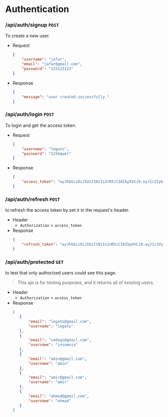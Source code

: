 # Authentication

### /api/auth/signup `POST`
To create a new user.

- Request
    ```json
    {
        "username": "jafar",
        "email": "jafar@gmail.com",
        "password": "123123123"
    }
    ```
- Response
    ```json
    {
        "message": "user created successfully."
    }
    ```

### /api/auth/login `POST`
To login and get the access token.
- Request
    ```json
    {
        "username": "legato",
        "password": "1234qwer"
    }
    ```
- Response
    ```json
    {
        "access_token": "eyJhbGciOiJIUzI1NiIsInR5cCI6IkpXVCJ9.eyJ1c2VybmFtZSI6ImxlZ2F0byIsImV4cCI6MTYxNjAxODYwMH0.FX_zlYPGn-ypy2KPVmgj-oG2Hx-LGluDF_0fi_fXJkQ"
    }
    ```

### /api/auth/refresh `POST`
to refresh the access token by set it in the request's header.
- Header
    - `Authorization` = `access_token`
- Response
    ```json
    {
        "refresh_token": "eyJhbGciOiJIUzI1NiIsInR5cCI6IkpXVCJ9.eyJ1c2VybmFtZSI6InJlemEiLCJleHAiOjE2MTYwMTgwODF9.sMYMNz0Pskr1cfOk19Dimdz6ZAuVbrKjHbLodB8pvPU"
    }
    ```


### /api/auth/protected `GET`
to test that only authorized users could see this page.
> This api is for testing purposes, and it returns all of existing users.
- Header
    - `Authorization` = `access_token`
 - Response
     ```json
    [
        {
            "email": "legato@gmail.com",
            "username": "legato"
        },
        {
            "email": "sedaqi@gmail.com",
            "username": "insomnia"
        },
        {
            "email": "amin@gmail.com",
            "username": "amin"
        },
        {
            "email": "amir@gmail.com",
            "username": "amir"
        },
        {
            "email": "ahmad@gmail.com",
            "username": "ahmad"
        }
    ]
     ```